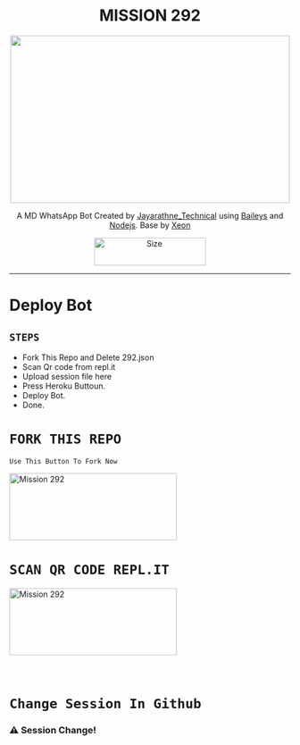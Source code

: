 <h1 align="center">MISSION 292<br></h1>
<p align="center">
  <img src="https://telegra.ph/file/cc7629d2fdfcedb74598d.jpg" width="500" height="300" />
</p>

<p align="center">
A MD WhatsApp Bot Created by <a href="https://github.com/Sithujaya01" target="_blank">Jayarathne_Technical</a> using <a href="https://github.com/adiwajshing/Baileys" target="_blank">Baileys</a> and <a href="https://github.com/nodejs" target="_blank">Nodejs</a>. Base by <a href="https://github.com/DGXeon" target="_blank">Xeon
</p>

<p align="center">
<a href="https://wa.me/94777611095"><img title="Size" src="https://i.postimg.cc/B6PmHtbc/wa2.png" width="200" height="50"></a>
</p>

------
# Deploy Bot

## `STEPS`

- Fork This Repo and Delete 292.json
- Scan Qr code from repl.it
- Upload session file here
- Press Heroku Buttoun.
- Deploy Bot.
- Done.

# `FORK THIS REPO`
 
 `Use This Button To Fork Now`
  
  <a href="https://github.com/Sithujaya01/292/fork"><img title="Mission 292" src="https://i.postimg.cc/7ZMhPNNS/Whats-App-Image-2022-06-05-at-8-34-08-AM.jpg" width="300" height="120" ></a>
<br>
# `SCAN QR CODE REPL.IT`
 
<a href="https://replit.com/@MaithripalaSiri"><img title="Mission 292" src="https://i.postimg.cc/6pgwCjfk/Whats-App-Image-2022-06-05-at-8-36-47-AM.jpg" width="300" height="120" ></a>
  <br><br><br>
# `Change Session In Github`

  ### ⚠️ Session Change! 
